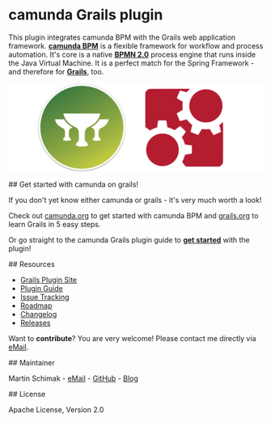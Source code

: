 # camunda Grails plugin 

This plugin integrates camunda BPM with the Grails web application framework.
**[camunda BPM](http://camunda.org)** is a flexible framework for workflow and process automation. It's core is a native **[BPMN 2.0](http://www.omg.org/spec/BPMN/2.0/)** process engine that runs inside the Java Virtual Machine. It is a perfect match for the Spring Framework - and therefore for **[Grails](http://grails.org)**, too.

![camunda and grails logo](./src/docs/images/camunda-and-grails.png)

<a name="get-started"/>
## Get started with camunda on grails!

If you don't yet know either camunda or grails - it's very much worth a look! 

Check out [camunda.org](http://camunda.org/get-started/) to get started with camunda BPM and [grails.org](http://grails.org/learn) to learn Grails in 5 easy steps. 

Or go straight to the camunda Grails plugin guide to **[get started](http://plexiti.github.io/camunda-grails-plugin/guide/get-started.html)** with the plugin! 

<a name="resources"/>
## Resources

* [Grails Plugin Site](http://grails.org/plugin/camunda)
* [Plugin Guide](http://plexiti.github.io/camunda-grails-plugin)
* [Issue Tracking](https://github.com/plexiti/camunda-grails-plugin/issues)
* [Roadmap](https://github.com/martinschimak/camunda-grails-plugin/issues/milestones)
* [Changelog](https://github.com/martinschimak/camunda-grails-plugin/issues/milestones?state=closed)
* [Releases](https://github.com/plexiti/camunda-grails-plugin/releases)

Want to **contribute**? You are very welcome! Please contact me directly via [eMail](mailto:martin.schimak@plexiti.com).

<a name="maintainer"/>
## Maintainer

Martin Schimak - [eMail](mailto:martin.schimak@plexiti.com) - [GitHub](https://github.com/martinschimak) - [Blog](http://plexiti.com)

<a name="license"/>
## License

Apache License, Version 2.0

